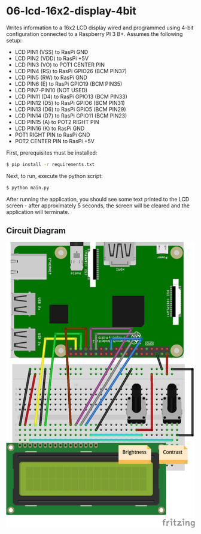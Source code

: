 # 06-lcd-16x2-display-4bit

Writes information to a 16x2 LCD display wired and programmed using 4-bit configuration connected
to a Raspberry PI 3 B+. Assumes the following setup:

- LCD PIN1 (VSS) to RasPi GND
- LCD PIN2 (VDD) to RasPi +5V
- LCD PIN3 (VO) to POT1 CENTER PIN
- LCD PIN4 (RS) to RasPi GPIO26 (BCM PIN37)
- LCD PIN5 (RW) to RasPi GND
- LCD PIN6 (E) to RasPi GPIO19 (BCM PIN35)
- LCD PIN7-PIN10 (NOT USED)
- LCD PIN11 (D4) to RasPi GPIO13 (BCM PIN33)
- LCD PIN12 (D5) to RasPi GPIO6 (BCM PIN31)
- LCD PIN13 (D6) to RasPi GPIO5 (BCM PIN29)
- LCD PIN14 (D7) to RasPi GPIO11 (BCM PIN23)
- LCD PIN15 (A) to POT2 RIGHT PIN
- LCD PIN16 (K) to RasPi GND
- POT1 RIGHT PIN to RasPi GND
- POT2 CENTER PIN to RasPi +5V

First, prerequisites must be installed:

```bash
$ pip install -r requirements.txt
```

Next, to run, execute the python script:

```bash
$ python main.py
```

After running the application, you should see some text printed to the LCD screen - after
approximately 5 seconds, the screen will be cleared and the application will terminate.

## Circuit Diagram

![Circuit](img/16x2-lcd.png "Circuit")
